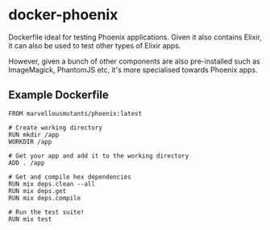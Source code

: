 # docker-phoenix
Dockerfile ideal for testing Phoenix applications. Given it also contains
Elixir, it can also be used to test other types of Elixir apps.

However, given a bunch of other components are also pre-installed such as
ImageMagick, PhantomJS etc, it's more specialised towards Phoenix apps.

## Example Dockerfile
```
FROM marvellousmutants/phoenix:latest

# Create working directory
RUN mkdir /app
WORKDIR /app

# Get your app and add it to the working directory
ADD . /app

# Get and compile hex dependencies
RUN mix deps.clean --all
RUN mix deps.get
RUN mix deps.compile

# Run the test suite!
RUN mix test
```

